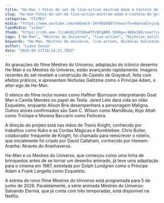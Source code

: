 ```yaml
---
title: "He-Man | Fotos do set do live-action mostram Adam e Castelo de Grayskull"
slug: "he-man-fotos-do-set-do-live-action-mostram-adam-e-castelo-de-grayskull"
categoria: "FILMES"
midia: "https://www.youtube.com/embed/h-I4rHbbdQ8?showinfo=0&enablejsapi=1"
tipoMidia: "video"
thumb: "https://cdn.ome.lt/aWsBj2Th58aATFzDFgARO-tD9Ag=/480x360/smart/extras/conteudos/grayskull.jpg"
tags: ["He-Man", "Mestres do Universo", "live-action", "Nicholas Galitzine", "Jared Leto", "Castelo de Grayskull", "adaptação cinematográfica", "Travis Knight"]
keywords: "He-Man, Mestres do Universo, live-action, Nicholas Galitzine, Jared Leto, Castelo de Grayskull, adaptação cinematográfica, Travis Knight"
author: "Luana Souza"
data: "2025-04-11T16:14:31.785Z"
---
```


As gravações do filme Mestres do Universo, adaptação do icônico desenho He-Man e os Mestres do Universo, estão avançando rapidamente. Imagens recentes do set revelam a construção do Castelo de Grayskull, feita com efeitos práticos, e apresentam Nicholas Galitzine como o Príncipe Adam, o alter-ego de He-Man.

O elenco do filme inclui nomes como Hafthor Bjornsson interpretando Goat Man e Camila Mendes no papel de Teela. Jared Leto dará vida ao vilão Esqueleto, enquanto Alison Brie desempenhará a personagem Maligna. Outros atores confirmados são Sam C. Wilson como Mandíbula, Kojo Attah como Triclope e Morena Baccarin como Feiticeira.

A direção do projeto está nas mãos de Travis Knight, conhecido por trabalhos como Kubo e as Cordas Mágicas e Bumblebee. Chris Butler, colaborador frequente de Knight, foi chamado para reescrever o roteiro, que inicialmente foi criado por David Callaham, conhecido por Homem-Aranha: Através do Aranhaverso.

He-Man e os Mestres do Universo, que começou como uma linha de brinquedos antes de se tornar um desenho animado, já teve uma adaptação para o cinema em 1987, estrelada por Dolph Lundgren como o Príncipe Adam e Frank Langella como Esqueleto.

A estreia do novo filme Mestres do Universo está programada para 5 de junho de 2026. Paralelamente, a série animada Mestres do Universo: Salvando Eternia, que já conta com três temporadas, está disponível na Netflix.
